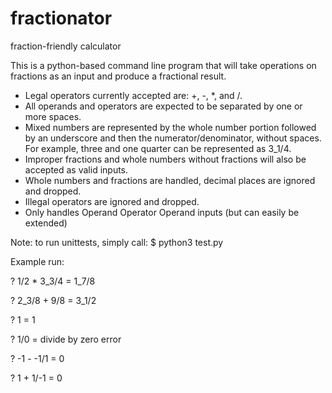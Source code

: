 # fractionator
fraction-friendly calculator

This is a python-based command line program that will take operations on 
fractions as an input and produce a fractional result. 
- Legal operators currently accepted are: +, -, \*, and /.
- All operands and operators are expected to be separated by one or more spaces.
- Mixed numbers are represented by the whole number portion followed by an
underscore and then the numerator/denominator, without spaces.
For example, three and one quarter can be represented as 3\_1/4.
- Improper fractions and whole numbers without fractions will also be accepted 
as valid inputs.
- Whole numbers and fractions are handled, decimal places are ignored and 
dropped.
- Illegal operators are ignored and dropped.
- Only handles Operand Operator Operand inputs (but can easily be extended)

Note: to run unittests, simply call:
$ python3 test.py
 
Example run:

? 1/2 * 3\_3/4
= 1\_7/8

? 2\_3/8 + 9/8
= 3\_1/2

? 1
= 1

? 1/0
= divide by zero error

? -1 - -1/1
= 0

? 1 + 1/-1
= 0


